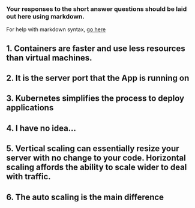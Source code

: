 ### Your responses to the short answer questions should be laid out here using markdown.

For help with markdown syntax, [go here](https://github.com/adam-p/markdown-here/wiki/Markdown-Cheatsheet)

## 1. Containers are faster and use less resources than virtual machines.

## 2. It is the server port that the App is running on

## 3. Kubernetes simplifies the process to deploy applications

## 4. I have no idea...

## 5. Vertical scaling can essentially resize your server with no change to your code. Horizontal scaling affords the ability to scale wider to deal with traffic.

## 6. The auto scaling is the main difference 
